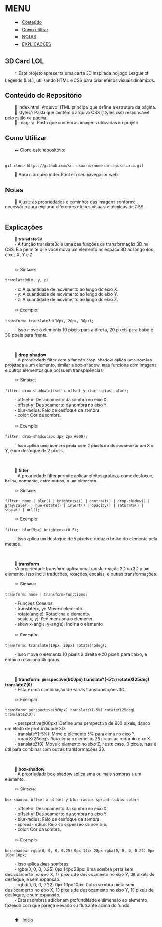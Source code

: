 # MENU

&nbsp; &nbsp; &nbsp; &nbsp; ➡️ &nbsp; [Conteúdo](#conteúdo-do-repositório) <br>
&nbsp; &nbsp; &nbsp; &nbsp; ➡️ &nbsp; [Como utilizar](#como-utilizar) <br>
&nbsp; &nbsp; &nbsp; &nbsp; ➡️ &nbsp; [NOTAS](#notas) <br>
&nbsp; &nbsp; &nbsp; &nbsp; ➡️ &nbsp; [EXPLICAÇÕES](#explicações) <br>

<h2>3D Card LOL</h2>

&nbsp; &nbsp; &nbsp; &nbsp; 🃏 Este projeto apresenta uma carta 3D inspirada no jogo League of Legends (LoL), utilizando HTML e CSS para criar efeitos visuais dinâmicos.

<h2>Conteúdo do Repositório</h2>
&nbsp; &nbsp; &nbsp; &nbsp; 📑 index.html: Arquivo HTML principal que define a estrutura da página. <br>
&nbsp; &nbsp; &nbsp; &nbsp; 📁 styles/: Pasta que contém o arquivo CSS (styles.css) responsável pelo estilo da página. <br>
&nbsp; &nbsp; &nbsp; &nbsp; 📁 images/: Pasta que contém as imagens utilizadas no projeto. <br>

<h2>Como Utilizar</h2>
&nbsp; &nbsp; &nbsp; &nbsp; ✒️ Clone este repositório: <br><br>

```
git clone https://github.com/seu-usuario/nome-do-repositorio.git
```

&nbsp; &nbsp; &nbsp; &nbsp; 📁 Abra o arquivo index.html em seu navegador web.

<h2>Notas</h2>
&nbsp; &nbsp; &nbsp; &nbsp; 📌 Ajuste as propriedades e caminhos das imagens conforme necessário para explorar diferentes efeitos visuais e técnicas de CSS. <br> <br>

<h2>Explicações</h2>

&nbsp; &nbsp; &nbsp; &nbsp; 📌 <strong>translate3d</strong> <br>
&nbsp; &nbsp; &nbsp; &nbsp; - A função translate3d é uma das funções de transformação 3D no CSS. Ela permite que você mova um elemento no espaço 3D ao longo dos eixos X, Y e Z. <br> <br>

&nbsp; &nbsp; &nbsp; &nbsp; ✏️ Sintaxe:

```
translate3d(x, y, z)
```

&nbsp; &nbsp; &nbsp; &nbsp; - x: A quantidade de movimento ao longo do eixo X. <br>
&nbsp; &nbsp; &nbsp; &nbsp; - y: A quantidade de movimento ao longo do eixo Y. <br>
&nbsp; &nbsp; &nbsp; &nbsp; - z: A quantidade de movimento ao longo do eixo Z. <br><br>
&nbsp; &nbsp; &nbsp; &nbsp; ✏️ Exemplo:

```
transform: translate3d(10px, 20px, 30px);
```

&nbsp; &nbsp; &nbsp; &nbsp; - Isso move o elemento 10 pixels para a direita, 20 pixels para baixo e 30 pixels para frente. <br> <br> <br>



&nbsp; &nbsp; &nbsp; &nbsp; 📌 <strong>drop-shadow</strong> <br>
&nbsp; &nbsp; &nbsp; &nbsp; - A propriedade filter com a função drop-shadow aplica uma sombra projetada a um elemento, similar a box-shadow, mas funciona com imagens e outros elementos que possuem transparências. <br>

&nbsp; &nbsp; &nbsp; &nbsp; ✏️ Sintaxe:

```
filter: drop-shadow(offset-x offset-y blur-radius color);
```

&nbsp; &nbsp; &nbsp; &nbsp; - offset-x: Deslocamento da sombra no eixo X. <br>
&nbsp; &nbsp; &nbsp; &nbsp; - offset-y: Deslocamento da sombra no eixo Y. <br>
&nbsp; &nbsp; &nbsp; &nbsp; - blur-radius: Raio de desfoque da sombra. <br>
&nbsp; &nbsp; &nbsp; &nbsp; - color: Cor da sombra. <br><br>
&nbsp; &nbsp; &nbsp; &nbsp; ✏️ Exemplo:

```
filter: drop-shadow(2px 2px 2px #000);
```

&nbsp; &nbsp; &nbsp; &nbsp; - Isso aplica uma sombra preta com 2 pixels de deslocamento em X e Y, e um desfoque de 2 pixels. <br> <br> <br>



&nbsp; &nbsp; &nbsp; &nbsp; 📌 <strong> filter </strong> <br>
&nbsp; &nbsp; &nbsp; &nbsp; - A propriedade filter permite aplicar efeitos gráficos como desfoque, brilho, contraste, entre outros, a um elemento.

&nbsp; &nbsp; &nbsp; &nbsp; ✏️ Sintaxe:

```
filter: none | blur() | brightness() | contrast() | drop-shadow() | grayscale() | hue-rotate() | invert() | opacity() | saturate() | sepia() | url();
```

&nbsp; &nbsp; &nbsp; &nbsp; ✏️ Exemplo:

```
filter: blur(5px) brightness(0.5);
```

&nbsp; &nbsp; &nbsp; &nbsp; - Isso aplica um desfoque de 5 pixels e reduz o brilho do elemento pela metade.  <br> <br> <br>



&nbsp; &nbsp; &nbsp; &nbsp; 📌 <strong>transform</strong> <br>
&nbsp; &nbsp; &nbsp; &nbsp; -A propriedade transform aplica uma transformação 2D ou 3D a um elemento. Isso inclui traduções, rotações, escalas, e outras transformações. <br>

&nbsp; &nbsp; &nbsp; &nbsp; ✏️ Sintaxe:

```
transform: none | transform-functions;
```

&nbsp; &nbsp; &nbsp; &nbsp; - Funções Comuns: <br>
&nbsp; &nbsp; &nbsp; &nbsp; - translate(x, y): Move o elemento. <br>
&nbsp; &nbsp; &nbsp; &nbsp; - rotate(angle): Rotaciona o elemento. <br>
&nbsp; &nbsp; &nbsp; &nbsp; - scale(x, y): Redimensiona o elemento. <br>
&nbsp; &nbsp; &nbsp; &nbsp; - skew(x-angle, y-angle): Inclina o elemento. <br> <br>
&nbsp; &nbsp; &nbsp; &nbsp; ✏️ Exemplo:

```
transform: translate(10px, 20px) rotate(45deg);
```

&nbsp; &nbsp; &nbsp; &nbsp; - Isso move o elemento 10 pixels à direita e 20 pixels para baixo, e então o rotaciona 45 graus.  <br> <br> <br>



&nbsp; &nbsp; &nbsp; &nbsp; 📌  <strong> transform: perspective(900px) translateY(-5%) rotateX(25deg) translateZ(0) </strong> <br>
&nbsp; &nbsp; &nbsp; &nbsp; - Esta é uma combinação de várias transformações 3D: <br>

&nbsp; &nbsp; &nbsp; &nbsp; ✏️ Exemplo:

```
transform: perspective(900px) translateY(-5%) rotateX(25deg) translateZ(0);
```

&nbsp; &nbsp; &nbsp; &nbsp; - perspective(900px): Define uma perspectiva de 900 pixels, dando um efeito de profundidade 3D. <br>
&nbsp; &nbsp; &nbsp; &nbsp; - translateY(-5%): Move o elemento 5% para cima no eixo Y. <br>
&nbsp; &nbsp; &nbsp; &nbsp; - rotateX(25deg): Rotaciona o elemento 25 graus ao redor do eixo X. <br>
&nbsp; &nbsp; &nbsp; &nbsp; - translateZ(0): Move o elemento no eixo Z, neste caso, 0 pixels, mas é útil para combinar com outras transformações 3D. <br> <br> <br>



&nbsp; &nbsp; &nbsp; &nbsp; 📌  <strong> box-shadow </strong> <br>
&nbsp; &nbsp; &nbsp; &nbsp; - A propriedade box-shadow aplica uma ou mais sombras a um elemento. <br>

&nbsp; &nbsp; &nbsp; &nbsp; ✏️ Sintaxe:

```
box-shadow: offset-x offset-y blur-radius spread-radius color;
```

&nbsp; &nbsp; &nbsp; &nbsp; - offset-x: Deslocamento da sombra no eixo X. <br>
&nbsp; &nbsp; &nbsp; &nbsp; - offset-y: Deslocamento da sombra no eixo Y. <br>
&nbsp; &nbsp; &nbsp; &nbsp; - blur-radius: Raio de desfoque da sombra. <br>
&nbsp; &nbsp; &nbsp; &nbsp; - spread-radius: Raio de expansão da sombra. <br>
&nbsp; &nbsp; &nbsp; &nbsp; - color: Cor da sombra. <br> <br>
&nbsp; &nbsp; &nbsp; &nbsp; ✏️ Exemplo:

```
box-shadow: rgba(0, 0, 0, 0.25) 0px 14px 28px rgba(0, 0, 0, 0.22) 0px 10px 10px;
```

&nbsp; &nbsp; &nbsp; &nbsp; - Isso aplica duas sombras: <br>
&nbsp; &nbsp; &nbsp; &nbsp; - rgba(0, 0, 0, 0.25) 0px 14px 28px: Uma sombra preta sem deslocamento no eixo X, 14 pixels de deslocamento no eixo Y, 28 pixels de desfoque, e sem expansão. <br>
&nbsp; &nbsp; &nbsp; &nbsp; - rgba(0, 0, 0, 0.22) 0px 10px 10px: Outra sombra preta sem deslocamento no eixo X, 10 pixels de deslocamento no eixo Y, 10 pixels de desfoque, e sem expansão. <br>
&nbsp; &nbsp; &nbsp; &nbsp; - Estas sombras adicionam profundidade e dimensão ao elemento, fazendo com que pareça elevado ou flutuante acima do fundo. <br><br>

&nbsp; &nbsp; &nbsp; &nbsp; ⬆️ &nbsp; [Início](#menu) <br>

